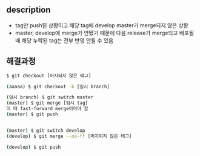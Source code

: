 
## description
- tag만 push된 상황이고 해당 tag에 develop master가 merge되지 않은 상황
- master, develop에 merge가 안됐기 때문에 다음 release가 merge되고 배포될 때 해당 누락된 tag는 전부 반영 안될 수 있음


## 해결과정
```bash
$ git checkout [머지되지 않은 태그]

(aaaaa) $ git checkout -b [임시 branch]

(임시 branch) $ git switch master
(master) $ git merge [임시 tag]
이 때 fast-forward merge이어야 함
(master) $ git push


(master) $ git switch develop
(develop) $ git merge --no-ff [머지되지 않은 태그]

(develop) $ git push
```